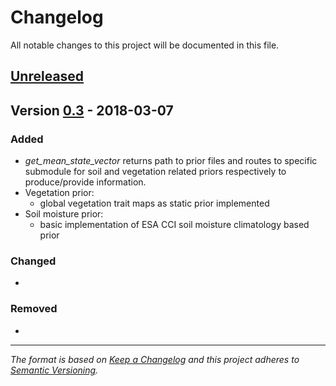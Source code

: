 # Changelog
All notable changes to this project will be documented in this file.

## [Unreleased]

## Version [0.3] - 2018-03-07
### Added
- *get\_mean\_state\_vector* returns path to prior files and routes to specific submodule for soil and vegetation related priors respectively to produce/provide information.
- Vegetation prior:
  - global vegetation trait maps as static prior implemented 
- Soil moisture prior:
  - basic implementation of ESA CCI soil moisture climatology based prior

### Changed
-

### Removed
-


[Unreleased]: https://github.com/multiply-org/prior-engine/compare/0.3...HEAD
[0.3]: https://github.com/multiply-org/prior-engine/compare/c76e059...0.3

---
*The format is based on [Keep a Changelog](http://keepachangelog.com/en/1.0.0/)
and this project adheres to [Semantic Versioning](http://semver.org/spec/v2.0.0.html).*
